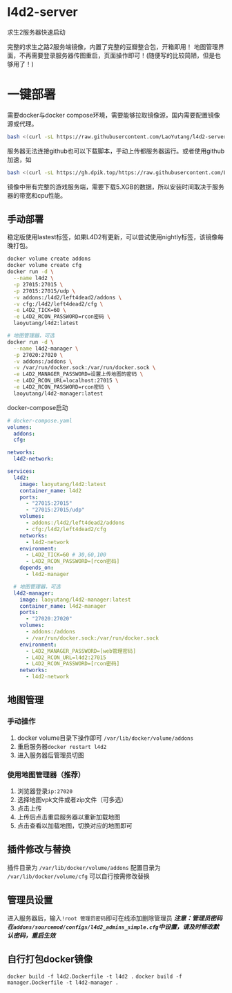 # l4d2-server
求生2服务器快速启动

完整的求生之路2服务端镜像，内置了完整的豆瓣整合包，开箱即用！
地图管理界面，不再需要登录服务器传图重启，页面操作即可！(随便写的比较简陋，但是也够用了！)

# 一键部署
需要docker与docker compose环境，需要能够拉取镜像源，国内需要配置镜像源或代理。
```sh
bash <(curl -sL https://raw.githubusercontent.com/LaoYutang/l4d2-server/master/install.sh)
```
服务器无法连接github也可以下载脚本，手动上传都服务器运行。或者使用github加速，如
```sh
bash <(curl -sL https://gh.dpik.top/https://raw.githubusercontent.com/LaoYutang/l4d2-server/master/install.sh)
```
镜像中带有完整的游戏服务端，需要下载5.XGB的数据，所以安装时间取决于服务器的带宽和cpu性能。

## 手动部署
稳定版使用lastest标签，如果L4D2有更新，可以尝试使用nightly标签，该镜像每晚打包。
```sh
docker volume create addons
docker volume create cfg
docker run -d \
  --name l4d2 \
  -p 27015:27015 \
  -p 27015:27015/udp \
  -v addons:/l4d2/left4dead2/addons \
  -v cfg:/l4d2/left4dead2/cfg \
  -e L4D2_TICK=60 \
  -e L4D2_RCON_PASSWORD=rcon密码 \
  laoyutang/l4d2:latest

# 地图管理器，可选
docker run -d \
  --name l4d2-manager \
  -p 27020:27020 \
  -v addons:/addons \
  -v /var/run/docker.sock:/var/run/docker.sock \
  -e L4D2_MANAGER_PASSWORD=设置上传地图的密码 \
  -e L4D2_RCON_URL=localhost:27015 \
  -e L4D2_RCON_PASSWORD=rcon密码 \
  laoyutang/l4d2-manager:latest
```
docker-compose启动
```yaml
# docker-compose.yaml
volumes:
  addons:
  cfg:

networks:
  l4d2-network:

services:
  l4d2:
    image: laoyutang/l4d2:latest
    container_name: l4d2
    ports:
      - "27015:27015"
      - "27015:27015/udp"
    volumes:
      - addons:/l4d2/left4dead2/addons
      - cfg:/l4d2/left4dead2/cfg
    networks:
      - l4d2-network
    environment:
      - L4D2_TICK=60 # 30,60,100
      - L4D2_RCON_PASSWORD=[rcon密码]
    depends_on:
      - l4d2-manager

  # 地图管理器，可选
  l4d2-manager:
    image: laoyutang/l4d2-manager:latest
    container_name: l4d2-manager
    ports:
      - "27020:27020"
    volumes:
      - addons:/addons
      - /var/run/docker.sock:/var/run/docker.sock
    environment:
      - L4D2_MANAGER_PASSWORD=[web管理密码]
      - L4D2_RCON_URL=l4d2:27015
      - L4D2_RCON_PASSWORD=[rcon密码]
    networks:
      - l4d2-network
```

## 地图管理
### 手动操作
1. docker volume目录下操作即可  ```/var/lib/docker/volume/addons``` 
2. 重启服务器```docker restart l4d2```
3. 进入服务器后管理员切图
### 使用地图管理器（推荐）
1. 浏览器登录```ip:27020```
2. 选择地图vpk文件或者zip文件（可多选）
3. 点击上传
4. 上传后点击重启服务器以重新加载地图
5. 点击查看以加载地图，切换对应的地图即可

## 插件修改与替换
插件目录为 ```/var/lib/docker/volume/addons``` 
配置目录为 ```/var/lib/docker/volume/cfg```
可以自行按需修改替换

## 管理员设置
进入服务器后，输入```!root 管理员密码```即可在线添加删除管理员
***注意：管理员密码在```addons/sourcemod/configs/l4d2_admins_simple.cfg```中设置，请及时修改默认密码，重启生效***

## 自行打包docker镜像
```docker build -f l4d2.Dockerfile -t l4d2 .```
```docker build -f manager.Dockerfile -t l4d2-manager .```
